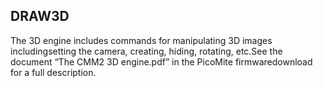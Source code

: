 ## DRAW3D

The 3D engine includes commands for manipulating 3D images includingsetting the camera, creating, hiding, rotating, etc.See the document “The CMM2 3D engine.pdf” in the PicoMite firmwaredownload for a full description.